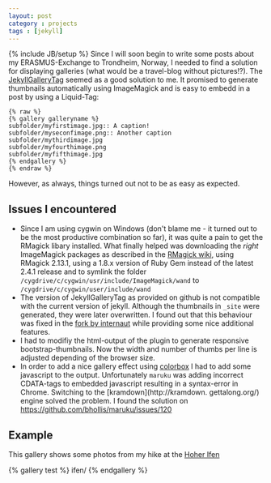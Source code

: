 ```yaml
---
layout: post
category : projects 
tags : [jekyll]
---
```

{% include JB/setup %}
Since I will soon begin to write some posts about my ERASMUS-Exchange to Trondheim, Norway, I needed to find a solution for displaying galleries (what would be a travel-blog without pictures!?). The [JekyllGalleryTag](https://github.com/redwallhp/JekyllGalleryTag) seemed as a good solution to me.<!--more--> It promised to generate thumbnails automatically using ImageMagick and is easy to embedd in a post by using a Liquid-Tag:

    {% raw %}
    {% gallery galleryname %}
    subfolder/myfirstimage.jpg:: A caption!
    subfolder/myseconfimage.png:: Another caption
    subfolder/mythirdimage.jpg
    subfolder/myfourthimage.png
    subfolder/myfifthimage.jpg
    {% endgallery %}
    {% endraw %}

However, as always, things turned out not to be as easy as expected.

## Issues I encountered
* Since I am using cygwin on Windows (don't blame me - it turned out to be the most productive combination so far), it was quite a pain to get the RMagick libary installed. What finally helped was downloading the *right* ImageMagick packages as described in the [RMagick wiki](https://github.com/rmagick/rmagick/wiki/Installing-on-Cygwin-(Windows)), using RMagick 2.13.1, using a 1.8.x version of Ruby Gem instead of the latest 2.4.1 release and to symlink the folder
`/cygdrive/c/cygwin/usr/include/ImageMagick/wand` to `/cygdrive/c/cygwin/user/include/wand` 
* The version of JekyllGalleryTag as provided on github is not compatible with the current version of jekyll. Although the thumbnails in `_site` were generated, they were later overwritten. I found out that this behaviour was fixed in the [fork by internaut](https://github.com/internaut/JekyllGalleryTag) while providing some nice additional features. 
* I had to modifiy the html-output of the plugin to generate responsive bootstrap-thumbnails. Now the width and number of thumbs per line is adjusted depending of the browser size. 
* In order to add a nice gallery effect using [colorbox](http://www.jacklmoore.com/colorbox/) I had to add some javascript to the output. Unfortunately `maruku` was adding incorrect CDATA-tags to embedded javascript resulting in a syntax-error in Chrome. Switching to the [kramdown](http://kramdown.        gettalong.org/) engine solved the problem. I found the          solution on <https://github.com/bhollis/maruku/issues/120>

## Example
This gallery shows some photos from my hike at the [Hoher Ifen](http://www.outdooractive.com/de/bergtour/allgaeu-kleinwalsertal-tannheimer-tal/hoher-ifen-abstieg-ueber-schwarzwasserhuette/6622165/)

{% gallery test %}
ifen/
{% endgallery %}
